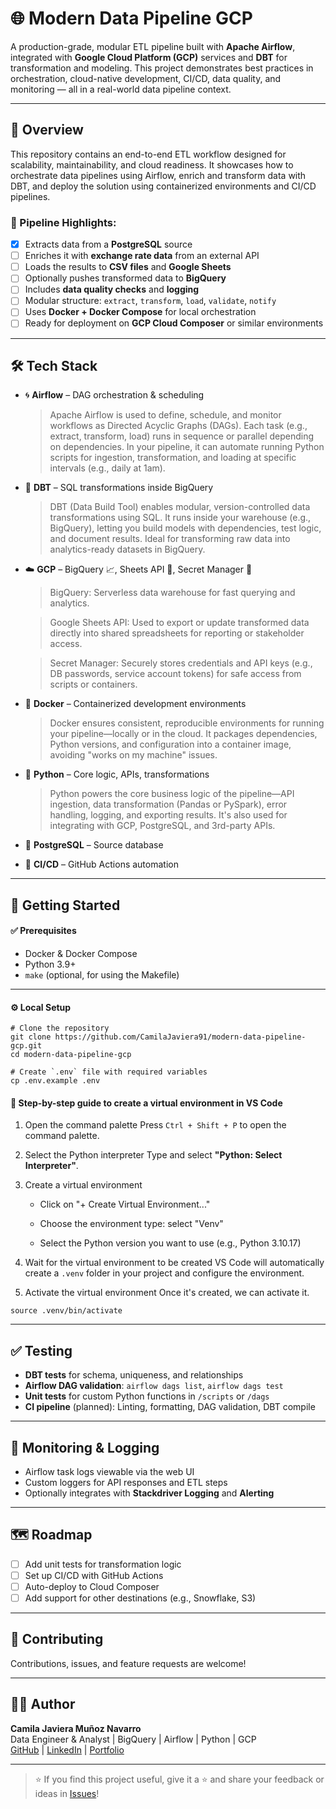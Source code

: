 # 🌐 Modern Data Pipeline GCP

A production-grade, modular ETL pipeline built with **Apache Airflow**, integrated with **Google Cloud Platform (GCP)** services and **DBT** for transformation and modeling. This project demonstrates best practices in orchestration, cloud-native development, CI/CD, data quality, and monitoring — all in a real-world data pipeline context.

---

## 🚀 Overview

This repository contains an end-to-end ETL workflow designed for scalability, maintainability, and cloud readiness. It showcases how to orchestrate data pipelines using Airflow, enrich and transform data with DBT, and deploy the solution using containerized environments and CI/CD pipelines.

### 🔄 Pipeline Highlights:
- [X] Extracts data from a **PostgreSQL** source
- [ ] Enriches it with **exchange rate data** from an external API
- [ ] Loads the results to **CSV files** and **Google Sheets**
- [ ] Optionally pushes transformed data to **BigQuery**
- [ ] Includes **data quality checks** and **logging**
- [ ] Modular structure: `extract`, `transform`, `load`, `validate`, `notify`
- [ ] Uses **Docker + Docker Compose** for local orchestration
- [ ] Ready for deployment on **GCP Cloud Composer** or similar environments

---

## 🛠️ Tech Stack

- 🌀 **Airflow** – DAG orchestration & scheduling

    > Apache Airflow is used to define, schedule, and monitor workflows as Directed Acyclic Graphs (DAGs). Each task (e.g., extract, transform, load) runs in sequence or parallel depending on dependencies. In your pipeline, it can automate running Python scripts for ingestion, transformation, and loading at specific intervals (e.g., daily at 1am).

- 🧱 **DBT** – SQL transformations inside BigQuery
    
    > DBT (Data Build Tool) enables modular, version-controlled data transformations using SQL. It runs inside your warehouse (e.g., BigQuery), letting you build models with dependencies, test logic, and document results. Ideal for transforming raw data into analytics-ready datasets in BigQuery.

- ☁️ **GCP** – BigQuery 📈, Sheets API 📄, Secret Manager 🔐

    > BigQuery: Serverless data warehouse for fast querying and analytics.

    > Google Sheets API: Used to export or update transformed data directly into shared spreadsheets for reporting or stakeholder access.

    > Secret Manager: Securely stores credentials and API keys (e.g., DB passwords, service account tokens) for safe access from scripts or containers.

- 🐳 **Docker** – Containerized development environments

    > Docker ensures consistent, reproducible environments for running your pipeline—locally or in the cloud. It packages dependencies, Python versions, and configuration into a container image, avoiding "works on my machine" issues.

- 🐍 **Python** – Core logic, APIs, transformations
    
    > Python powers the core business logic of the pipeline—API ingestion, data transformation (Pandas or PySpark), error handling, logging, and exporting results. It's also used for integrating with GCP, PostgreSQL, and 3rd-party APIs.

- 🐘 **PostgreSQL** – Source database

- 🤖 **CI/CD** – GitHub Actions automation

---

## 🚀 Getting Started

#### ✅ Prerequisites

- Docker & Docker Compose
- Python 3.9+
- `make` (optional, for using the Makefile)

---

#### ⚙️ Local Setup

```
# Clone the repository
git clone https://github.com/CamilaJaviera91/modern-data-pipeline-gcp.git
cd modern-data-pipeline-gcp

# Create `.env` file with required variables
cp .env.example .env
```

#### 🧭 Step-by-step guide to create a virtual environment in VS Code

1. Open the command palette
Press `Ctrl + Shift + P` to open the command palette.

2. Select the Python interpreter
Type and select **"Python: Select Interpreter"**.

3. Create a virtual environment

    - Click on "+ Create Virtual Environment..."

    - Choose the environment type: select "Venv"

    - Select the Python version you want to use (e.g., Python 3.10.17)

4. Wait for the virtual environment to be created
VS Code will automatically create a `.venv` folder in your project and configure the environment.

5. Activate the virtual environment
Once it's created, we can activate it.

```
source .venv/bin/activate
```

---

## ✅ Testing

- **DBT tests** for schema, uniqueness, and relationships
- **Airflow DAG validation**: `airflow dags list`, `airflow dags test`
- **Unit tests** for custom Python functions in `/scripts` or `/dags`
- **CI pipeline** (planned): Linting, formatting, DAG validation, DBT compile

---

## 📡 Monitoring & Logging

- Airflow task logs viewable via the web UI
- Custom loggers for API responses and ETL steps
- Optionally integrates with **Stackdriver Logging** and **Alerting**

---

## 🗺️ Roadmap

- [ ] Add unit tests for transformation logic
- [ ] Set up CI/CD with GitHub Actions
- [ ] Auto-deploy to Cloud Composer
- [ ] Add support for other destinations (e.g., Snowflake, S3)

---

## 🤝 Contributing

Contributions, issues, and feature requests are welcome!  

---

## 👩‍💻 Author

**Camila Javiera Muñoz Navarro**  
Data Engineer & Analyst | BigQuery | Airflow | Python | GCP  
[GitHub](https://github.com/CamilaJaviera91) | [LinkedIn](https://www.linkedin.com/in/camilajavieramn/) | [Portfolio](https://camilajaviera91.github.io/camila-portfolio/)

---

> ⭐ If you find this project useful, give it a ⭐️ and share your feedback or ideas in [Issues](https://github.com/CamilaJaviera91/modern-data-pipeline-gcp/issues)!